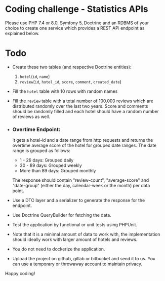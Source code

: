 # Coding challenge - Statistics APIs
Please use PHP 7.4 or 8.0, Symfony 5, Doctrine and an RDBMS of your choice to create one service which provides a REST API endpoint as explained below.
 
# Todo
- Create these two tables (and respective Doctrine entities): 
    1) `hotel`(`id`, `name`)
    2) `review`(`id`, `hotel_id`, `score`, `comment`, `created_date`)
- Fill the `hotel` table with 10 rows with random names
- Fill the `review` table with a total number of 100.000 reviews which are distributed randomly over the last two years. Score and comments should be randomly filled and each hotel should have a random number of reviews as well.
- ### Overtime Endpoint:
  It gets a hotel-id and a date range from http requests and returns the overtime average score of the hotel for grouped date ranges. The date range is grouped as follows:
  - 1 - 29 days: Grouped daily
  - 30 - 89 days: Grouped weekly
  - More than 89 days: Grouped monthly
  
  The response should contain "review-count", "average-score" and "date-group" (either the day, calendar-week or the month) per data point.
- Use a DTO layer and a serializer to generate the response for the endpoint.
- Use Doctrine QueryBuilder for fetching the data.
- Test the application by functional or unit tests using PHPUnit.
- Note that it is a minimal amount of data to work with, the implementation should ideally work with larger amount of hotels and reviews.
- You do not need to dockerize the application. 
- Upload the project on github, gitlab or bitbucket and send it to us. You can use a temporary or throwaway account to maintain privacy.

Happy coding!
